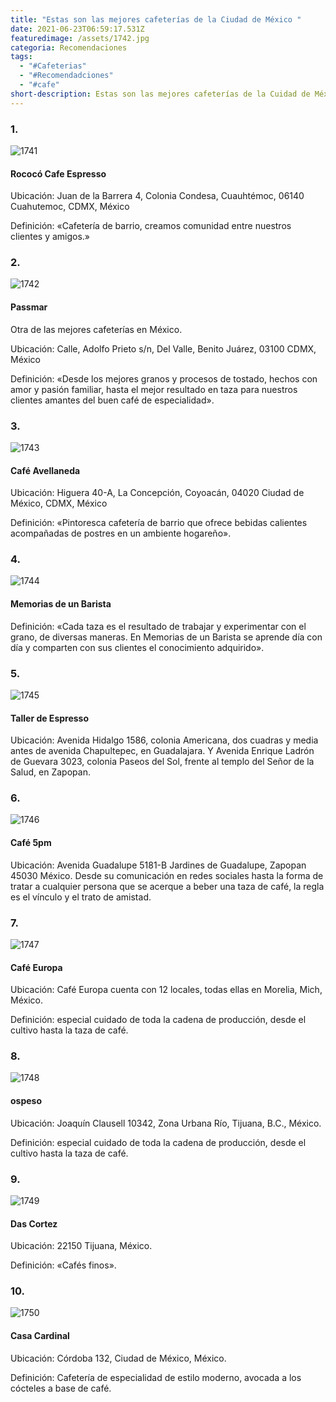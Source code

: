 ```yaml
---
title: "Estas son las mejores cafeterías de la Ciudad de México "
date: 2021-06-23T06:59:17.531Z
featuredimage: /assets/1742.jpg
categoria: Recomendaciones
tags:
  - "#Cafeterias"
  - "#Recomendadciones"
  - "#cafe"
short-description: Estas son las mejores cafeterías de la Cuidad de México
---
```

### 1.

![1741](/assets/1741.jpg "1741")

#### Rococó Cafe Espresso


Ubicación: Juan de la Barrera 4, Colonia Condesa, Cuauhtémoc, 06140 Cuahutemoc, CDMX, México

Definición: «Cafetería de barrio, creamos comunidad entre nuestros clientes y amigos.»

### 2.

![1742](/assets/1742.jpg "1742")

#### Passmar


Otra de las mejores cafeterías en México.

Ubicación: Calle, Adolfo Prieto s/n, Del Valle, Benito Juárez, 03100 CDMX, México

Definición: «Desde los mejores granos y procesos de tostado, hechos con amor y pasión familiar, hasta el mejor resultado en taza para nuestros clientes amantes del buen café de especialidad».

### 3.

![1743](/assets/1743.png "1743")

#### Café Avellaneda


Ubicación: Higuera 40-A, La Concepción, Coyoacán, 04020 Ciudad de México, CDMX, México

Definición: «Pintoresca cafetería de barrio que ofrece bebidas calientes acompañadas de postres en un ambiente hogareño».



### 4.

![1744](/assets/1744.jpg "1744")

#### Memorias de un Barista



Definición: «Cada taza es el resultado de trabajar y experimentar con el grano, de diversas maneras. En Memorias de un Barista se aprende día con día y comparten con sus clientes el conocimiento adquirido».

### 5.

![1745](/assets/1745.jpg "1745")

#### Taller de Espresso


Ubicación: Avenida Hidalgo 1586, colonia Americana, dos cuadras y media antes de avenida Chapultepec, en Guadalajara. Y Avenida Enrique Ladrón de Guevara 3023, colonia Paseos del Sol, frente al templo del Señor de la Salud, en Zapopan.

### 6.

![1746](/assets/1746.jpg "1746")

#### Café 5pm


Ubicación: Avenida Guadalupe 5181-B Jardines de Guadalupe, Zapopan 45030 México.
Desde su comunicación en redes sociales hasta la forma de tratar a cualquier persona que se acerque a beber una taza de café, la regla es el vínculo y el trato de amistad.

### 7.

![1747](/assets/1747.jpg "1747")

#### Café Europa


Ubicación: Café Europa cuenta con 12 locales, todas ellas en Morelia, Mich, México.

Definición: especial cuidado de toda la cadena de producción, desde el cultivo hasta la taza de café.

### 8.

![1748](/assets/1748.jpg "1748")

#### ospeso


Ubicación: Joaquín Clausell 10342, Zona Urbana Río, Tijuana, B.C., México.

Definición: especial cuidado de toda la cadena de producción, desde el cultivo hasta la taza de café.

### 9.

![1749](/assets/1749.jpg "1749")

#### Das Cortez


Ubicación: 22150 Tijuana, México.

Definición: «Cafés finos».

### 10.

![1750](/assets/1750.jpg "1750")

#### Casa Cardinal


Ubicación: Córdoba 132, Ciudad de México, México.

Definición: Cafetería de especialidad de estilo moderno, avocada a los cócteles a base de café.